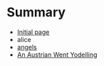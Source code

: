 # Summary

* [Initial page](README.md)
* alice
* [angels](angels.md)
* [An Austrian Went Yodelling](an-austrian-went-yodelling.md)

